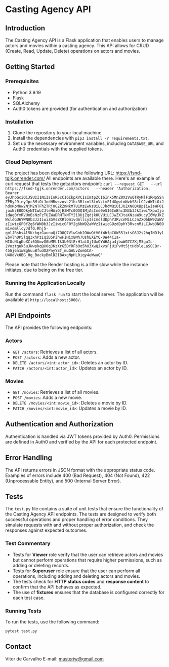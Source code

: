 # Casting Agency API

## Introduction
The Casting Agency API is a Flask application that enables users to manage actors and movies within a casting agency. This API allows for CRUD (Create, Read, Update, Delete) operations on actors and movies.

## Getting Started

### Prerequisites
- Python 3.9.19
- Flask
- SQLAlchemy
- Auth0 tokens are provided (for authentication and authorization)

### Installation
1. Clone the repository to your local machine.
2. Install the dependencies with `pip3 install -r requirements.txt`.
3. Set up the necessary environment variables, including `DATABASE_URL` and Auth0 credentials with the supplied tokens.

### Cloud Deployment
The project has been deployed in the following URL: https://fsnd-tgjk.onrender.com/
All endpoints are available there.
Here's an example of curl request that tests the get:actors endpoint:
```curl --request GET   --url https://fsnd-tgjk.onrender.com/actors   --header 'Authorization: Bearer eyJhbGciOiJSUzI1NiIsInR5cCI6IkpXVCIsImtpZCI6Ink5MnZ0XzVuQTRyMlF1RHp5SnZPRyJ9.eyJpc3MiOiJodHRwczovL21hc3Rlcml3LnVzLmF1dGgwLmNvbS8iLCJzdWIiOiJhdXRoMHw2NjM2NTFhZTRjOGZkZmNkMTU1MzEwNzUiLCJhdWQiOiJUZXN0QXBpIiwiaWF0IjoxNzE0ODkyNTIwLCJleHAiOjE3MTc0ODQ1MjAsImd0eSI6InBhc3N3b3JkIiwiYXpwIjoidWg0YmRVUnBsNzFzTUZWaDRHTkNTY21OUjZqdjk0UVUiLCJwZXJtaXNzaW9ucyI6WyJkZWxldGU6YWN0b3JzIiwiZGVsZXRlOm1vdmllcyIsImdldDphY3RvcnMiLCJnZXQ6bW92aWVzIiwicGF0Y2g6YWN0b3JzIiwicGF0Y2g6bW92aWVzIiwicG9zdDphY3RvcnMiLCJwb3N0Om1vdmllcyJdfQ.Rhj5-qolJRsbs4l5KckgzGaunuQi7O8Q7VlwGob2OWwQtV0iWhfpC6W551xtsG6J2s2hqINDJylEbvlhOP5lqq3xhPzIqiD5PihwFIHix8Mh7UshEXEYQ-0W44C1a-HIOsNLgKoXCi6QUmvO0bMELIk3b03tErH1aLOj1UxOYWHAja4jbwWG7CZXjM5guIc-2Voztguk5uJNwpkqQX0qJKzXrG5DYRFbOo5hU3XwQJxvsFjUiPvMt5jtHdoleLaSCCBr-45Gj6n1wBghuuBfudO2PnyYSf_muGALvZomGCA-U4UdVx0BG_Hg_BockyBmlD2I8AxgNpHL0iqy4eWwuQ'```

Please note that the Render hosting is a little slow while the instance initiates, due to being on the free tier.

### Running the Application Locally
Run the command `flask run` to start the local server. The application will be available at `http://localhost:5000/`.

## API Endpoints
The API provides the following endpoints:

### Actors
- `GET /actors`: Retrieves a list of all actors.
- `POST /actors`: Adds a new actor.
- `DELETE /actors/<int:actor_id>`: Deletes an actor by ID.
- `PATCH /actors/<int:actor_id>`: Updates an actor by ID.

### Movies
- `GET /movies`: Retrieves a list of all movies.
- `POST /movies`: Adds a new movie.
- `DELETE /movies/<int:movie_id>`: Deletes a movie by ID.
- `PATCH /movies/<int:movie_id>`: Updates a movie by ID.

## Authentication and Authorization
Authentication is handled via JWT tokens provided by Auth0. Permissions are defined in Auth0 and verified by the API for each protected endpoint.

## Error Handling
The API returns errors in JSON format with the appropriate status code. Examples of errors include 400 (Bad Request), 404 (Not Found), 422 (Unprocessable Entity), and 500 (Internal Server Error).

## Tests
The `test.py` file contains a suite of unit tests that ensure the functionality of the Casting Agency API endpoints. The tests are designed to verify both successful operations and proper handling of error conditions. They simulate requests with and without proper authorization, and check the responses against expected outcomes.

### Test Commentary
- Tests for **Viewer** role verify that the user can retrieve actors and movies but cannot perform operations that require higher permissions, such as adding or deleting records.
- Tests for **Superuser** role ensure that the user can perform all operations, including adding and deleting actors and movies.
- The tests check for **HTTP status codes** and **response content** to confirm that the API behaves as expected.
- The use of **fixtures** ensures that the database is configured correctly for each test case.

### Running Tests
To run the tests, use the following command:

```pytest test.py```

## Contact
Vitor de Carvalho
E-mail: masteriw@gmail.com




